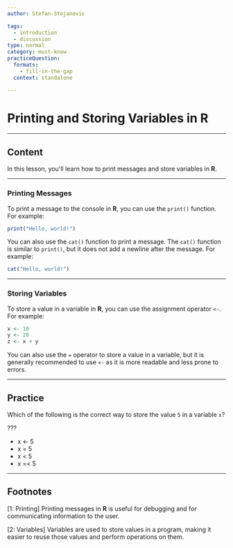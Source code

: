 ```yaml
---
author: Stefan-Stojanovic

tags:
  - introduction
  - discussion
type: normal
category: must-know
practiceQuestion:
  formats:
    - fill-in-the-gap
  context: standalone

---
```


# Printing and Storing Variables in R

---

## Content

In this lesson, you'll learn how to print messages and store variables in **R**.


---
### Printing Messages

To print a message to the console in **R**, you can use the `print()` function. For example:
```r
print("Hello, world!")
```

You can also use the `cat()` function to print a message. The `cat()` function is similar to `print()`, but it does not add a newline after the message. For example:
```r
cat("Hello, world!")
```

---
### Storing Variables

To store a value in a variable in **R**, you can use the assignment operator `<-`. For example:
```r
x <- 10
y <- 20
z <- x + y
```

You can also use the `=` operator to store a value in a variable, but it is generally recommended to use `<-` as it is more readable and less prone to errors.

---
## Practice

Which of the following is the correct way to store the value `5` in a variable `x`?

???

- x <- 5
- x = 5
- x < 5
- x =< 5

---
## Footnotes

[1: Printing]
Printing messages in **R** is useful for debugging and for communicating information to the user.

[2: Variables]
Variables are used to store values in a program, making it easier to reuse those values and perform operations on them.
